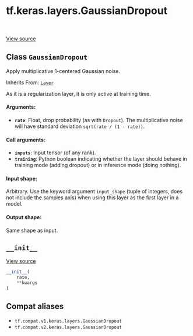 <div itemscope itemtype="http://developers.google.com/ReferenceObject">
<meta itemprop="name" content="tf.keras.layers.GaussianDropout" />
<meta itemprop="path" content="Stable" />
<meta itemprop="property" content="__init__"/>
</div>

# tf.keras.layers.GaussianDropout

<!-- Insert buttons and diff -->

<table class="tfo-notebook-buttons tfo-api" align="left">
</table>

<a target="_blank" href="/code/stable/tensorflow/python/keras/layers/noise.py">View source</a>



## Class `GaussianDropout`

Apply multiplicative 1-centered Gaussian noise.

Inherits From: [`Layer`](../../../tf/keras/layers/Layer.md)

<!-- Placeholder for "Used in" -->

As it is a regularization layer, it is only active at training time.

#### Arguments:


* <b>`rate`</b>: Float, drop probability (as with `Dropout`).
  The multiplicative noise will have
  standard deviation `sqrt(rate / (1 - rate))`.


#### Call arguments:


* <b>`inputs`</b>: Input tensor (of any rank).
* <b>`training`</b>: Python boolean indicating whether the layer should behave in
  training mode (adding dropout) or in inference mode (doing nothing).


#### Input shape:

Arbitrary. Use the keyword argument `input_shape`
(tuple of integers, does not include the samples axis)
when using this layer as the first layer in a model.



#### Output shape:

Same shape as input.


<h2 id="__init__"><code>__init__</code></h2>

<a target="_blank" href="/code/stable/tensorflow/python/keras/layers/noise.py">View source</a>

``` python
__init__(
    rate,
    **kwargs
)
```








## Compat aliases

* `tf.compat.v1.keras.layers.GaussianDropout`
* `tf.compat.v2.keras.layers.GaussianDropout`

